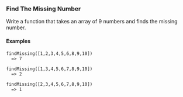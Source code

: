 ### Find The Missing Number

Write a function that takes an array of 9 numbers and finds the missing number.

#### Examples

```
findMissing([1,2,3,4,5,6,8,9,10])
  => 7
```

```
findMissing([1,3,4,5,6,7,8,9,10])
  => 2
```

```
findMissing([2,3,4,5,6,7,8,9,10])
  => 1
```

